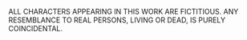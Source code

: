 ALL CHARACTERS APPEARING IN THIS WORK ARE FICTITIOUS.
ANY RESEMBLANCE TO REAL PERSONS, LIVING OR DEAD, IS PURELY COINCIDENTAL.
